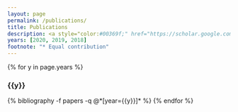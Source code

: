 ```yaml
---
layout: page
permalink: /publications/
title: Publications
description: <a style="color:#00369f;" href="https://scholar.google.com/citations?user=KvaizyQAAAAJ&hl=en">[Google Scholar</a> | <a style="color:#00369f;" href="https://www.semanticscholar.org/author/Soumya-Sanyal/3313909">Semantic Scholar]</a>
years: [2020, 2019, 2018]
footnote: "* Equal contribution"
---
```


{% for y in page.years %}
  <h3 class="year">{{y}}</h3>
  {% bibliography -f papers -q @*[year={{y}}]* %}
{% endfor %}
